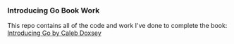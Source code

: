 ### Introducing Go Book Work

This repo contains all of the code and work I've done to complete the book:
[Introducing Go by Caleb Doxsey](http://shop.oreilly.com/product/0636920046516)
